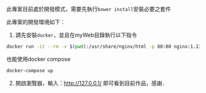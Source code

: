 此專案目前處於開發模式，需要先執行`bower install`安裝必要之套件

此專案的開發環境如下：

1. 請先安裝`docker`，並且在myWeb目錄執行以下指令

```bash
docker run -it --rm -v $(pwd):/usr/share/nginx/html -p 80:80 nginx:1.13.9-alpine nginx-debug -g 'daemon off;'
```

也能使用docker compose

```bash
docker-compose up
```

2. 開啟瀏覽器，輸入：http://127.0.0.1/
即可看到目前作品，感謝．
